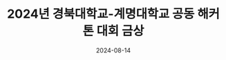 ---
title: 2024년 경북대학교-계명대학교 공동 해커톤 대회 금상
summary: 2024년 8월
date: 2024-08-14
type: docs
math: false

url_pdf: awards/경북대_계명대_공동_해커톤_금상.pdf
---